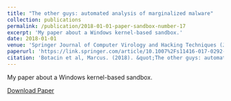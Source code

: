 ```yaml
---
title: "The other guys: automated analysis of marginalized malware"
collection: publications
permalink: /publication/2018-01-01-paper-sandbox-number-17
excerpt: 'My paper about a Windows kernel-based sandbox.'
date: 2018-01-01
venue: 'Springer Journal of Computer Virology and Hacking Techniques (JCVHT)'
paperurl: 'https://link.springer.com/article/10.1007%2Fs11416-017-0292-8'
citation: 'Botacin et al, Marcus. (2018). &quot;The other guys: automated analysis of marginalized malware.&quot; <i>Springer JCVHT</i>. 1(1).'
---
```

My paper about a Windows kernel-based sandbox.

[Download Paper](https://marcusbotacin.github.io/files/behemot.pdf)

